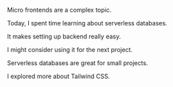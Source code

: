 Micro frontends are a complex topic.

Today, I spent time learning about serverless databases.

It makes setting up backend really easy.

I might consider using it for the next project.

Serverless databases are great for small projects.

I explored more about Tailwind CSS.